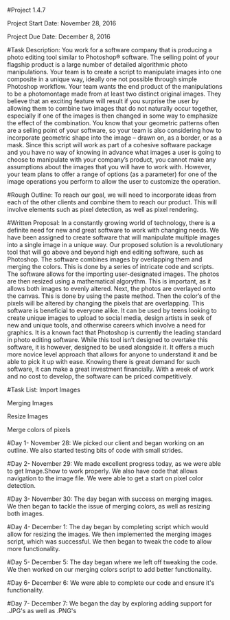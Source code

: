 #Project 1.4.7

Project Start Date: November 28, 2016

Project Due Date: December 8, 2016


#Task Description:
 You work for a software company that is producing a photo editing tool similar to Photoshop® software. The selling point of your flagship product is a large number of detailed algorithmic photo manipulations. Your team is to create a script to manipulate images into one composite in a unique way, ideally one not possible through simple Photoshop workflow.
Your team wants the end product of the manipulations to be a photomontage made from at least two distinct original images. They believe that an exciting feature will result if you surprise the user by allowing them to combine two images that do not naturally occur together, especially if one of the images is then changed in some way to emphasize the effect of the combination. You know that your geometric patterns often are a selling point of your software, so your team is also considering how to incorporate geometric shape into the image – drawn on, as a border, or as a mask.
Since this script will work as part of a cohesive software package and you have no way of knowing in advance what images a user is going to choose to manipulate with your company’s product, you cannot make any assumptions about the images that you will have to work with. However, your team plans to offer a range of options (as a parameter) for one of the image operations you perform to allow the user to customize the operation.


#Rough Outline:
To reach our goal, we will need to incorporate ideas from each of the other clients and combine them to reach our product. This will involve elements such as pixel detection, as well as pixel rendering.

#Written Proposal:
In a constantly growing world of technology, there is a definite need for new and great software to work with changing needs. We have been assigned to create software that will manipulate multiple images into a single image in a unique way. Our proposed solution is a revolutionary tool that will go above and beyond high end editing software, such as Photoshop.  The software combines images by overlapping them and merging the colors. This is done by a series of intricate code and scripts. The software allows for the importing user-designated images. The photos are then resized using a mathematical algorythm. This is important, as it allows both images to evenly altered. Next, the photos are overlayed onto the canvas. This is done by using the paste method. Then the color’s of the pixels will be altered by changing the pixels that are overlapping. This software is beneficial to everyone alike. It can be used by teens looking to create unique images to upload to social media, design artists in seek of new and unique tools, and otherwise careers which involve a need for graphics. It is a known fact that Photoshop is currently the leading standard in photo editing software. While this tool isn’t designed to overtake this software, it is however, designed to be used alongside it. It offers a much more novice level approach that allows for anyone to understand it and be able to pick it up with ease. Knowing there is great demand for such software, it can make a great investment financially. With a week of work and no cost to develop, the software can be priced competitively.  


#Task List: 
Import Images

Merging Images

Resize Images

Merge colors of pixels

#Day 1- November 28:
We picked our client and began working on an outline. We also started testing bits of code with small strides.


#Day 2- November 29: 
We made excellent progress today, as we were able to get Image.Show to work properly. We also have code that allows navigation to the image file. We were able to get a start on pixel color detection. 


#Day 3- November 30: 
The day began with success on merging images. We then began to tackle the issue of merging colors, as well as resizing both images.


#Day 4- December 1:
The day began by completing script which would allow for resizing the images. We then implemented the merging images script, which was successful. We then began to tweak the code to allow more functionality. 


#Day 5- December 5:
The day began where we left off tweaking the code. We then worked on our merging colors script to add better functionality. 


#Day 6- December 6:
We were able to complete our code and ensure it's functionality.


#Day 7- December 7:
We began the day by exploring adding support for .JPG's as well as .PNG's
